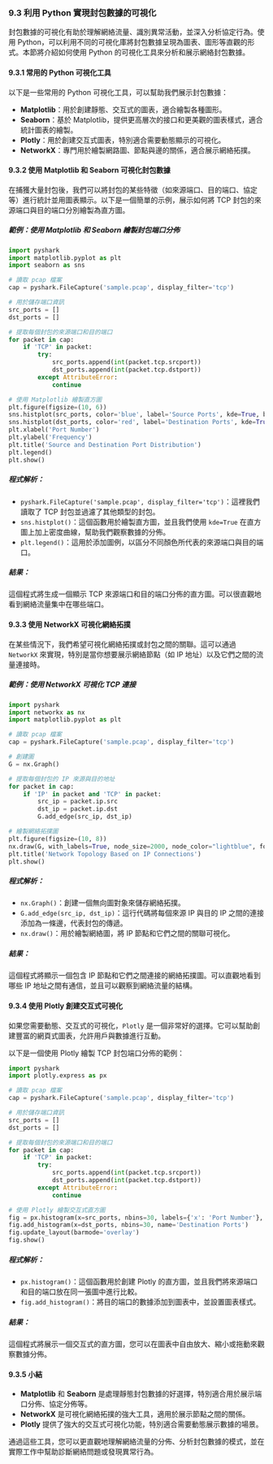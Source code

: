 ### **9.3 利用 Python 實現封包數據的可視化**

封包數據的可視化有助於理解網絡流量、識別異常活動，並深入分析協定行為。使用 Python，可以利用不同的可視化庫將封包數據呈現為圖表、圖形等直觀的形式。本節將介紹如何使用 Python 的可視化工具來分析和展示網絡封包數據。

#### **9.3.1 常用的 Python 可視化工具**

以下是一些常用的 Python 可視化工具，可以幫助我們展示封包數據：

- **Matplotlib**：用於創建靜態、交互式的圖表，適合繪製各種圖形。
- **Seaborn**：基於 Matplotlib，提供更高層次的接口和更美觀的圖表樣式，適合統計圖表的繪製。
- **Plotly**：用於創建交互式圖表，特別適合需要動態顯示的可視化。
- **NetworkX**：專門用於繪製網路圖、節點與邊的關係，適合展示網絡拓撲。

#### **9.3.2 使用 Matplotlib 和 Seaborn 可視化封包數據**

在捕獲大量封包後，我們可以將封包的某些特徵（如來源端口、目的端口、協定等）進行統計並用圖表顯示。以下是一個簡單的示例，展示如何將 TCP 封包的來源端口與目的端口分別繪製為直方圖。

##### **範例：使用 Matplotlib 和 Seaborn 繪製封包端口分佈**

```python
import pyshark
import matplotlib.pyplot as plt
import seaborn as sns

# 讀取 pcap 檔案
cap = pyshark.FileCapture('sample.pcap', display_filter='tcp')

# 用於儲存端口資訊
src_ports = []
dst_ports = []

# 提取每個封包的來源端口和目的端口
for packet in cap:
    if 'TCP' in packet:
        try:
            src_ports.append(int(packet.tcp.srcport))
            dst_ports.append(int(packet.tcp.dstport))
        except AttributeError:
            continue

# 使用 Matplotlib 繪製直方圖
plt.figure(figsize=(10, 6))
sns.histplot(src_ports, color='blue', label='Source Ports', kde=True, bins=30)
sns.histplot(dst_ports, color='red', label='Destination Ports', kde=True, bins=30)
plt.xlabel('Port Number')
plt.ylabel('Frequency')
plt.title('Source and Destination Port Distribution')
plt.legend()
plt.show()
```

##### **程式解析**：
- `pyshark.FileCapture('sample.pcap', display_filter='tcp')`：這裡我們讀取了 TCP 封包並過濾了其他類型的封包。
- `sns.histplot()`：這個函數用於繪製直方圖，並且我們使用 `kde=True` 在直方圖上加上密度曲線，幫助我們觀察數據的分佈。
- `plt.legend()`：這用於添加圖例，以區分不同顏色所代表的來源端口與目的端口。

##### **結果**：
這個程式將生成一個顯示 TCP 來源端口和目的端口分佈的直方圖。可以很直觀地看到網絡流量集中在哪些端口。

#### **9.3.3 使用 NetworkX 可視化網絡拓撲**

在某些情況下，我們希望可視化網絡拓撲或封包之間的關聯。這可以通過 `NetworkX` 來實現，特別是當你想要展示網絡節點（如 IP 地址）以及它們之間的流量連接時。

##### **範例：使用 NetworkX 可視化 TCP 連接**

```python
import pyshark
import networkx as nx
import matplotlib.pyplot as plt

# 讀取 pcap 檔案
cap = pyshark.FileCapture('sample.pcap', display_filter='tcp')

# 創建圖
G = nx.Graph()

# 提取每個封包的 IP 來源與目的地址
for packet in cap:
    if 'IP' in packet and 'TCP' in packet:
        src_ip = packet.ip.src
        dst_ip = packet.ip.dst
        G.add_edge(src_ip, dst_ip)

# 繪製網絡拓撲圖
plt.figure(figsize=(10, 8))
nx.draw(G, with_labels=True, node_size=2000, node_color="lightblue", font_size=10)
plt.title('Network Topology Based on IP Connections')
plt.show()
```

##### **程式解析**：
- `nx.Graph()`：創建一個無向圖對象來儲存網絡拓撲。
- `G.add_edge(src_ip, dst_ip)`：這行代碼將每個來源 IP 與目的 IP 之間的連接添加為一條邊，代表封包的傳遞。
- `nx.draw()`：用於繪製網絡圖，將 IP 節點和它們之間的關聯可視化。

##### **結果**：
這個程式將顯示一個包含 IP 節點和它們之間連接的網絡拓撲圖。可以直觀地看到哪些 IP 地址之間有通信，並且可以觀察到網絡流量的結構。

#### **9.3.4 使用 Plotly 創建交互式可視化**

如果您需要動態、交互式的可視化，`Plotly` 是一個非常好的選擇。它可以幫助創建豐富的網頁式圖表，允許用戶與數據進行互動。

以下是一個使用 Plotly 繪製 TCP 封包端口分佈的範例：

```python
import pyshark
import plotly.express as px

# 讀取 pcap 檔案
cap = pyshark.FileCapture('sample.pcap', display_filter='tcp')

# 用於儲存端口資訊
src_ports = []
dst_ports = []

# 提取每個封包的來源端口和目的端口
for packet in cap:
    if 'TCP' in packet:
        try:
            src_ports.append(int(packet.tcp.srcport))
            dst_ports.append(int(packet.tcp.dstport))
        except AttributeError:
            continue

# 使用 Plotly 繪製交互式直方圖
fig = px.histogram(x=src_ports, nbins=30, labels={'x': 'Port Number'}, title='Source Port Distribution')
fig.add_histogram(x=dst_ports, nbins=30, name='Destination Ports')
fig.update_layout(barmode='overlay')
fig.show()
```

##### **程式解析**：
- `px.histogram()`：這個函數用於創建 Plotly 的直方圖，並且我們將來源端口和目的端口放在同一張圖中進行比較。
- `fig.add_histogram()`：將目的端口的數據添加到圖表中，並設置圖表樣式。

##### **結果**：
這個程式將展示一個交互式的直方圖，您可以在圖表中自由放大、縮小或拖動來觀察數據分佈。

#### **9.3.5 小結**

- **Matplotlib** 和 **Seaborn** 是處理靜態封包數據的好選擇，特別適合用於展示端口分佈、協定分佈等。
- **NetworkX** 是可視化網絡拓撲的強大工具，適用於展示節點之間的關係。
- **Plotly** 提供了強大的交互式可視化功能，特別適合需要動態展示數據的場景。
  
通過這些工具，您可以更直觀地理解網絡流量的分佈、分析封包數據的模式，並在實際工作中幫助診斷網絡問題或發現異常行為。